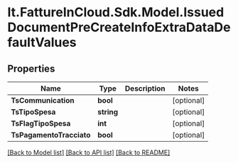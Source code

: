 # It.FattureInCloud.Sdk.Model.IssuedDocumentPreCreateInfoExtraDataDefaultValues

## Properties

Name | Type | Description | Notes
------------ | ------------- | ------------- | -------------
**TsCommunication** | **bool** |  | [optional] 
**TsTipoSpesa** | **string** |  | [optional] 
**TsFlagTipoSpesa** | **int** |  | [optional] 
**TsPagamentoTracciato** | **bool** |  | [optional] 

[[Back to Model list]](../README.md#documentation-for-models) [[Back to API list]](../README.md#documentation-for-api-endpoints) [[Back to README]](../README.md)

